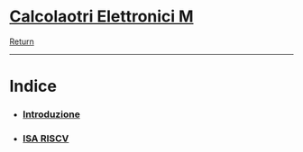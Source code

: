 # [Calcolaotri Elettronici M](https://www.unibo.it/it/studiare/dottorati-master-specializzazioni-e-altra-formazione/insegnamenti?codiceMateria=72937&annoAccademico=2024&codiceCorso=5826&single=True&search=True)


[Return](../../README.md)

---

# Indice

- ### [Introduzione](./0_Introduzione.md)
- ### [ISA RISCV](./1_ISA_RISCV.md)



